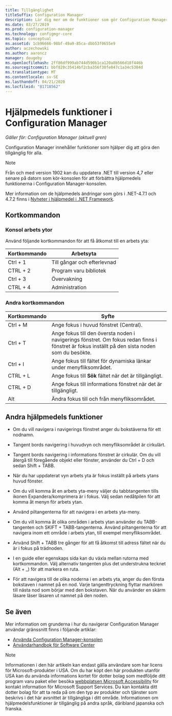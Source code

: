 ```yaml
---
title: Tillgänglighet
titleSuffix: Configuration Manager
description: Lär dig mer om de funktioner som gör Configuration Manager tillgängliga för alla.
ms.date: 03/27/2019
ms.prod: configuration-manager
ms.technology: configmgr-core
ms.topic: conceptual
ms.assetid: 1cb96666-98bf-49a9-85ca-dbb53f0655e9
author: aczechowski
ms.author: aaroncz
manager: dougeby
ms.openlocfilehash: 2ff86df999ab744d590b1ca120a8b566d18f446b
ms.sourcegitcommit: bbf820c35414bf2cba356f30fe047c1a34c5384d
ms.translationtype: MT
ms.contentlocale: sv-SE
ms.lasthandoff: 04/21/2020
ms.locfileid: "81718562"
---
```

# <a name="accessibility-features-in-configuration-manager"></a>Hjälpmedels funktioner i Configuration Manager

*Gäller för: Configuration Manager (aktuell gren)*


Configuration Manager innehåller funktioner som hjälper dig att göra den tillgänglig för alla.

> [!Note]  
> Från och med version 1902 kan du uppdatera .NET till version 4,7 eller senare på datorn som kör-konsolen för att förbättra hjälpmedels funktionerna i Configuration Manager-konsolen. <!-- SCCMDocs-pr issue #3228 -->  
> 
> Mer information om de hjälpmedels ändringar som görs i .NET-4.7.1 och 4.7.2 finns i [Nyheter i hjälpmedel i .NET Framework](https://docs.microsoft.com/dotnet/framework/whats-new/whats-new-in-accessibility).  



## <a name="keyboard-shortcuts"></a>Kortkommandon

### <a name="console-workspaces"></a>Konsol arbets ytor

Använd följande kortkommandon för att få åtkomst till en arbets yta:  

|Kortkommando| Arbetsyta|
|--------|--------|  
|Ctrl + 1| Till gångar och efterlevnad|
|CTRL + 2|  Program varu bibliotek|
|Ctrl + 3|  Övervakning|
|CTRL + 4|  Administration|


### <a name="other-keyboard-shortcuts"></a>Andra kortkommandon

|Kortkommando|  Syfte|
|--------|--------|  
|Ctrl + M|Ange fokus i huvud fönstret (Central).|
|Ctrl + T|Ange fokus till den översta noden i navigerings fönstret. Om fokus redan finns i fönstret är fokus inställt på den sista noden som du besökte.|
|Ctrl + I|Ange fokus till fältet för dynamiska länkar under menyfliksområdet.|
|CTRL + L|Ange fokus till **Sök** fältet när det är tillgängligt.|
|CTRL + D|Ange fokus till informations fönstret när det är tillgängligt.|
|Alt     |Ändra fokus till och från menyfliksområdet.|



## <a name="other-accessibility-features"></a>Andra hjälpmedels funktioner

- Om du vill navigera i navigerings fönstret anger du bokstäverna för ett nodnamn.

- Tangent bords navigering i huvudvyn och menyfliksområdet är cirkulärt.

- Tangent bords navigering i informations fönstret är cirkulär. Om du vill återgå till föregående objekt eller fönster, använder du Ctrl + D och sedan Shift + TABB.

- När du har uppdaterat vyn arbets yta är fokus inställt på arbets ytans huvud fönster.

- Om du vill komma åt en arbets yta-meny väljer du tabbtangenten tills ikonen Expandera/komprimera är i fokus. Välj sedan nedåtpilen för att komma åt menyn för arbets ytan.  

- Använd piltangenterna för att navigera i en arbets yta-meny.  

- Om du vill komma åt olika områden i arbets ytan använder du TABB-tangenten och SKIFT + TABB-tangenterna. Använd piltangenterna för att navigera inom ett område i arbets ytan, till exempel menyfliksområdet.  

- Använd Shift + TABB tre gånger för att få åtkomst till adress fältet när du är i fokus på trädnoden.  

- I en guide eller egenskaps sida kan du växla mellan rutorna med kortkommandon. Välj alternativ tangenten plus det understrukna tecknet (Alt + _) för att markera en ruta.     

- För att navigera till de olika noderna i en arbets yta, anger du den första bokstaven i namnet på en nod. Varje tangenttryckning flyttar markören till nästa nod som börjar med den bokstaven. När du använder en skärm läsare läser läsaren ut namnet på den noden.



## <a name="see-also"></a>Se även

Mer information om grunderna i hur du navigerar Configuration Manager användar gränssnitt finns i följande artiklar:
- [Använda Configuration Manager-konsolen](../servers/manage/admin-console.md)  
- [Användarhandbok för Software Center](software-center.md)

> [!NOTE]  
> Informationen i den här artikeln kan endast gälla användare som har licens för Microsoft-produkter i USA. Om du har köpt den här produkten utanför USA kan du använda informations kortet för dotter bolag som medföljde ditt program varu paket eller besöka [webbplatsen Microsoft Accessibility](https://go.microsoft.com/fwlink/?LinkId=8431) för kontakt information för Microsoft Support Services. Du kan kontakta ditt dotter bolag för att ta reda på om den typ av produkter och tjänster som beskrivs i det här avsnittet är tillgängliga i ditt område. Informationen om hjälpmedelsfunktioner är tillgänglig på andra språk, däribland japanska och franska.  


